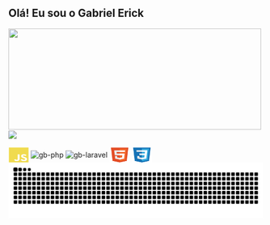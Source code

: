 ## Olá! Eu sou o Gabriel Erick

<a href="https://github.com/Gabriel-erk/github-readme-stats">
  <img height=200 width=500 align="center" src="https://github-readme-stats.vercel.app/api?username=Gabriel-erk&theme=dracula" />
</a>
<a href="https://github.com/Gabriel-erk/convoychat">
  <img height=200 align="center" src="https://github-readme-stats.vercel.app/api/top-langs?username=Gabriel-erk&layout=compact&langs_count=8&card_width=320&theme=dracula" />
</a>

<div style="display: inline_block"><br>
  <img align="center" alt="gb-Js" height="30" width="40" src="https://raw.githubusercontent.com/devicons/devicon/master/icons/javascript/javascript-plain.svg">
  <img align="center" alt="gb-php" height="35" width="40" src="https://cdn.jsdelivr.net/gh/devicons/devicon@latest/icons/php/php-original.svg">
  <img align="center" alt="gb-laravel" height="30" width="40" src="https://cdn.jsdelivr.net/gh/devicons/devicon@latest/icons/laravel/laravel-original.svg">
  <img align="center" alt="gb-HTML" height="30" width="40" src="https://raw.githubusercontent.com/devicons/devicon/master/icons/html5/html5-original.svg">
  <img align="center" alt="gb-CSS" height="30" width="40" src="https://raw.githubusercontent.com/devicons/devicon/master/icons/css3/css3-original.svg">
  
</div>

<picture align="center">
  <source media="(prefers-color-scheme: dark)" srcset="https://raw.githubusercontent.com/Gabriel-erk/Gabriel-erk/output/github-contribution-grid-snake-dark.svg">
  <source media="(prefers-color-scheme: light)" srcset="https://raw.githubusercontent.com/Gabriel-erk/Gabriel-erk/output/github-contribution-grid-snake-dark.svg">
  <img align="center" alt="github contribution grid snake animation" src="https://raw.githubusercontent.com/Gabriel-erk/Gabriel-erk/output/github-contribution-grid-snake.svg">
</picture>


